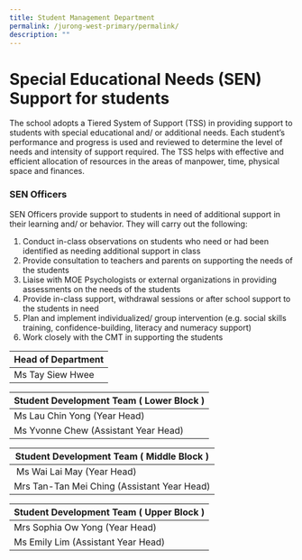 ```yaml
---
title: Student Management Department
permalink: /jurong-west-primary/permalink/
description: ""
---
```

# Special Educational Needs (SEN) Support for students

The school adopts a Tiered System of Support (TSS) in providing support to students with special educational and/ or additional needs. Each student’s performance and progress is used and reviewed to determine the level of needs and intensity of support required. The TSS helps with effective and efficient allocation of resources in the areas of manpower, time, physical space and finances.



### **SEN Officers**

SEN Officers provide support to students in need of additional support in their learning and/ or behavior. They will carry out the following:

1) Conduct in-class observations on students who need or had been identified as needing additional support in class
2) Provide consultation to teachers and parents on supporting the needs of the students
3) Liaise with MOE Psychologists or external organizations in providing assessments on the needs of the students
4) Provide in-class support, withdrawal sessions or after school support to the students in need
5) Plan and implement individualized/ group intervention (e.g. social skills training, confidence-building, literacy and numeracy support)
6) Work closely with the CMT in supporting the students


| Head of Department |
| --- |
| Ms Tay Siew Hwee  

  

| Student Development Team ( Lower Block ) |
| --- |
| Ms Lau Chin Yong  (Year Head) 
| Ms Yvonne Chew  (Assistant Year Head)


| Student Development Team ( Middle Block ) |
| --- |
|  Ms Wai Lai May  (Year Head)  
| Mrs Tan-Tan Mei Ching  (Assistant Year Head) 
 
 
| Student Development Team ( Upper Block ) |
| --- |
| Mrs Sophia Ow Yong  (Year Head) 
| Ms Emily Lim  (Assistant Year Head)